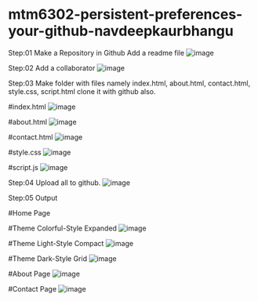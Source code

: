 # mtm6302-persistent-preferences-your-github-navdeepkaurbhangu
Step:01 Make a Repository in Github Add a readme file
![image](https://github.com/user-attachments/assets/e41d8d05-de4c-410e-9842-43b489d394f5)

Step:02 Add a collaborator
![image](https://github.com/user-attachments/assets/2b2eaa62-6402-40f5-840c-9970f8358269)

Step:03 Make folder with files namely index.html, about.html, contact.html, style.css, script.html clone it with github also.

#index.html
![image](https://github.com/user-attachments/assets/5fe40171-d03b-4cb8-b18f-0b2e340b47b4)

#about.html
![image](https://github.com/user-attachments/assets/165c6b1d-0eb7-481b-87ab-297233520d08)

#contact.html
![image](https://github.com/user-attachments/assets/fd8cd490-8b59-492e-9ee8-1e40ea964f2d)

#style.css
![image](https://github.com/user-attachments/assets/caf59e18-ba65-45f5-8a0e-a2abbf0da95a)

#script.js
![image](https://github.com/user-attachments/assets/b3ecaa41-809a-468c-8b14-f618c0a69799)

Step:04 Upload all to github.
![image](https://github.com/user-attachments/assets/d5b63439-8a75-4ead-a0b5-979c496e3138)

Step:05 Output

#Home Page

#Theme Colorful-Style Expanded
![image](https://github.com/user-attachments/assets/65dc45f5-ed15-45cf-b81e-08f1f966cd90)

#Theme Light-Style Compact
![image](https://github.com/user-attachments/assets/55c0b2df-3fb9-4d02-8efe-a1526f5243fb)

#Theme Dark-Style Grid
![image](https://github.com/user-attachments/assets/e882e6c5-4d38-4bd4-935b-766f9c572ddd)

#About Page
![image](https://github.com/user-attachments/assets/b40880a6-3cc5-439b-a479-3f9832647a5a)

#Contact Page
![image](https://github.com/user-attachments/assets/f92de5f7-f767-449e-b6a7-33adf9d5f9ea)


